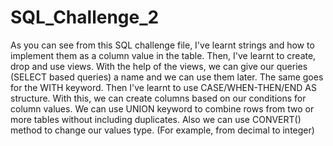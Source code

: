 # SQL_Challenge_2
As you can see from this SQL challenge file, I've learnt strings and how to implement them as a column value in the table. Then, I've learnt to create, drop and use views. With the help of the views, we can give our queries (SELECT based queries) a name and we can use them later. The same goes for the WITH keyword. Then I've learnt to use CASE/WHEN-THEN/END AS structure. With this, we can create columns based on our conditions for column values. We can use UNION keyword to combine rows from two or more tables without including duplicates. Also we can use CONVERT() method to change our values type. (For example, from decimal to integer) 
